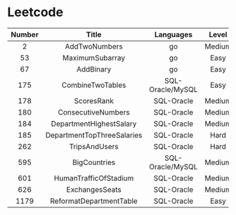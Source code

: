 # Leetcode

| Number | Title |Languages | Level |
| :----: | :--:|:-------: | :---: |
| 2 | AddTwoNumbers |go | Medium |
| 53 | MaximumSubarray |go | Easy |
| 67 | AddBinary |go | Easy |
| 175 | CombineTwoTables | SQL-Oracle/MySQL | Easy |
| 178 | ScoresRank | SQL-Oracle | Medium |
| 180 | ConsecutiveNumbers | SQL-Oracle | Medium |
| 184 | DepartmentHighestSalary | SQL-Oracle | Medium |
| 185 | DepartmentTopThreeSalaries | SQL-Oracle | Hard |
| 262 | TripsAndUsers | SQL-Oracle | Hard |
| 595 | BigCountries | SQL-Oracle/MySQL | Medium |
| 601 | HumanTrafficOfStadium | SQL-Oracle | Medium |
| 626 | ExchangesSeats | SQL-Oracle | Medium |
| 1179 | ReformatDepartmentTable | SQL-Oracle | Easy |

